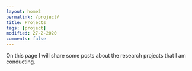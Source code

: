 ```yaml
---
layout: home2
permalink: /project/
title: Projects
tags: [project]
modified: 27-2-2020
comments: false
---
```


On this page I will share some posts about the research projects that I am conducting.


